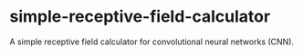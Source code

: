 # simple-receptive-field-calculator
A simple receptive field calculator for convolutional neural networks (CNN).
